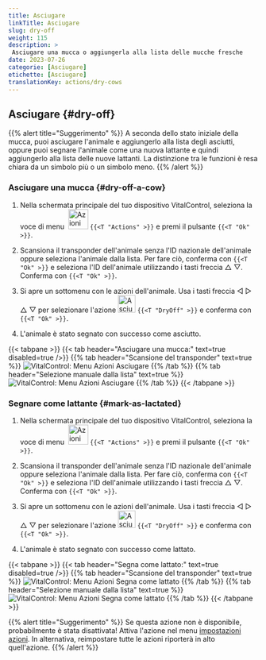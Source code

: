 ```yaml
---
title: Asciugare
linkTitle: Asciugare
slug: dry-off
weight: 115
description: >
 Asciugare una mucca o aggiungerla alla lista delle mucche fresche
date: 2023-07-26
categorie: [Asciugare]
etichette: [Asciugare]
translationKey: actions/dry-cows
---
```


## Asciugare {#dry-off}

{{% alert title="Suggerimento" %}}
A seconda dello stato iniziale della mucca, puoi asciugare l'animale e aggiungerlo alla lista degli asciutti, oppure puoi segnare l'animale come una nuova lattante e quindi aggiungerlo alla lista delle nuove lattanti. La distinzione tra le funzioni è resa chiara da un simbolo più o un simbolo meno.
{{% /alert %}}

### Asciugare una mucca {#dry-off-a-cow}

1. Nella schermata principale del tuo dispositivo VitalControl, seleziona la voce di menu &nbsp;<img src="/icons/actions.svg" width="40" align="bottom" alt="Azioni" /> `{{<T "Actions" >}}` e premi il pulsante `{{<T "Ok" >}}`.

2. Scansiona il transponder dell'animale senza l'ID nazionale dell'animale oppure seleziona l'animale dalla lista. Per fare ciò, conferma con `{{<T "Ok" >}}` e seleziona l'ID dell'animale utilizzando i tasti freccia △ ▽. Conferma con `{{<T "Ok" >}}`.

3. Si apre un sottomenu con le azioni dell'animale. Usa i tasti freccia ◁ ▷ △ ▽ per selezionare l'azione <img src="/icons/actions/dryoff-plus.svg" width="35" align="bottom" alt="Asciugare" /> `{{<T "DryOff" >}}` e conferma con `{{<T "Ok" >}}`.

4. L'animale è stato segnato con successo come asciutto.

{{< tabpane >}}
{{< tab header="Asciugare una mucca:" text=true disabled=true />}}
{{% tab header="Scansione del transponder" text=true %}}
![VitalControl: Menu Azioni Asciugare](../images/dryoff-scan.png "Asciugare una mucca")
{{% /tab %}}
{{% tab header="Selezione manuale dalla lista" text=true %}}
![VitalControl: Menu Azioni Asciugare](../images/dryoff.png "Asciugare una mucca")
{{% /tab %}}
{{< /tabpane >}}

### Segnare come lattante {#mark-as-lactated}

1. Nella schermata principale del tuo dispositivo VitalControl, seleziona la voce di menu &nbsp;<img src="/icons/actions.svg" width="40" align="bottom" alt="Azioni" /> `{{<T "Actions" >}}` e premi il pulsante `{{<T "Ok" >}}`.

2. Scansiona il transponder dell'animale senza l'ID nazionale dell'animale oppure seleziona l'animale dalla lista. Per fare ciò, conferma con `{{<T "Ok" >}}` e seleziona l'ID dell'animale utilizzando i tasti freccia △ ▽. Conferma con `{{<T "Ok" >}}`.


3. Si apre un sottomenu con le azioni dell'animale. Usa i tasti freccia ◁ ▷ △ ▽ per selezionare l'azione <img src="/icons/actions/dryoff-minus.svg" width="35" align="bottom" alt="Asciugare" /> `{{<T "DryOff" >}}` e conferma con `{{<T "Ok" >}}`.

4. L'animale è stato segnato con successo come lattato.

{{< tabpane >}}
{{< tab header="Segna come lattato:" text=true disabled=true />}}
{{% tab header="Scansione del transponder" text=true %}}
![VitalControl: Menu Azioni Segna come lattato](../images/lactated-scan.png "Segna come lattato")
{{% /tab %}}
{{% tab header="Selezione manuale dalla lista" text=true %}}
![VitalControl: Menu Azioni Segna come lattato](../images/lactated.png "Segna come lattato")
{{% /tab %}}
{{< /tabpane >}}


{{% alert title="Suggerimento" %}}
Se questa azione non è disponibile, probabilmente è stata disattivata! Attiva l'azione nel menu [impostazioni azioni](../settings/). In alternativa, reimpostare tutte le azioni riporterà in alto quell'azione.
{{% /alert %}}
